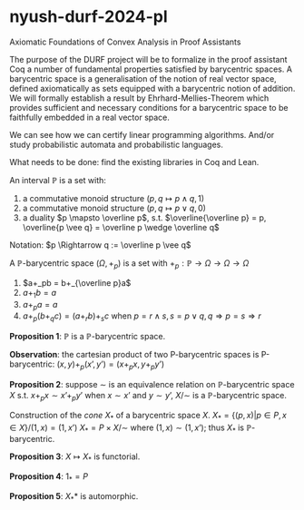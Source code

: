 # nyush-durf-2024-pl

Axiomatic Foundations of Convex Analysis in Proof Assistants

The purpose of the DURF project will be to formalize in the proof assistant Coq
a number of fundamental properties satisfied by barycentric spaces.
A barycentric space is a generalisation of the notion of real vector space,
defined axiomatically as sets equipped with a barycentric notion of addition.
We will formally establish a result by Ehrhard-Mellies-Theorem which provides
sufficient and necessary conditions for a barycentric space to be faithfully
embedded in a real vector space.

We can see how we can certify linear programming algorithms.
And/or study probabilistic automata and probabilistic languages.

What needs to be done: find the existing libraries in Coq and Lean.



An interval $\mathbb{P}$ is a set with:
1. a commutative monoid structure $(p,q \mapsto p \wedge q,1)$
2. a commutative monoid structure $(p,q \mapsto p \vee q,0)$
3. a duality $p \mapsto \overline p$, s.t. $\overline{\overline p} = p, \overline{p \vee q} = \overline p \wedge \overline q$

Notation: $p \Rightarrow q := \overline p \vee q$

A $\mathbb{P}$-barycentric space $(\Omega,+_p)$ is a set with $+_p: \mathbb{P} \rightarrow \Omega \rightarrow \Omega \rightarrow \Omega$
1. $a+_pb = b+_{\overline p}a$
2. $a+_1b = a$
3. $a+_pa=a$
4. $a+_p(b+_qc) = (a+_rb)+_sc$ when $p = r \wedge s, s = p \vee q, q \Rightarrow p = s \Rightarrow r$

**Proposition 1**: $\mathbb{P}$ is a $\mathbb{P}$-barycentric space.

**Observation**: the cartesian product of two P-barycentric spaces is P-barycentric:
$(x,y)+_p(x’,y’) = (x+_px,y+_py’)$

**Proposition 2**: suppose $\sim$ is an equivalence relation on $\mathbb{P}$-barycentric space $X$ s.t. $x+_px \sim x’+_py’$ when $x\sim x’$ and $y\sim y’$, $X/\sim$ is a $\mathbb{P}$-barycentric space.

Construction of the _cone_ $X_*$ of a barycentric space $X$.
$X_* = \{ (p,x)| p \in P, x \in X\} / (1,x) = (1,x’)$
$X_* = P \times X /\sim$ where $(1,x)\sim(1,x’)$; thus $X_*$ is $\mathbb{P}$-barycentric.

**Proposition 3**: $X \mapsto X_*$ is functorial.

**Proposition 4**: $1_* = P$

**Proposition 5**: $X_**$ is automorphic.

